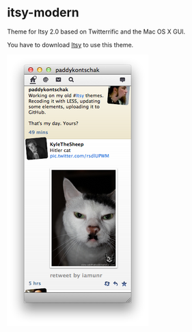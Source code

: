 itsy-modern
===========

Theme for Itsy 2.0 based on Twitterrific and the Mac OS X GUI.

You have to download [Itsy](http://mowglii.com/itsy/) to use this theme.

![itsy-modern theme applied to Itsy](https://github.com/paddykontschak/modern.itsy/raw/master/screenshot/itsy.png)